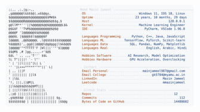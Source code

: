 <picture>
  <source srcset="https://raw.githubusercontent.com/mmazinjameel/mmazinjameel/main/dark_mode.svg?v=1759594264" media="(prefers-color-scheme: dark)">
  <img src="https://raw.githubusercontent.com/mmazinjameel/mmazinjameel/main/light_mode.svg?v=1759594264">
</picture>
